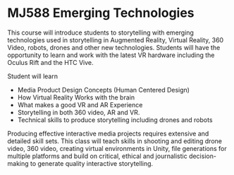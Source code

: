 
# MJ588 Emerging Technologies 

This course will introduce students to storytelling with emerging technologies used in storytelling in Augmented Reality, Virtual Reality, 360 Video, robots, drones and other new technologies. Students will have the opportunity to learn and work with the latest VR hardware including the Oculus Rift and the HTC Vive.

Student will learn
* Media Product Design Concepts (Human Centered Design)
* How Virtual Reality Works with the brain
* What makes a good VR and AR Experience
* Storytelling in both 360 video, AR and VR. 
* Technical skills to produce storytelling including drones and robots

Producing effective interactive media projects requires extensive and detailed skill sets. This class will teach skills in shooting and editing drone video, 360 video, creating virtual environments in Unity, file generations for multiple platforms and build on critical, ethical and journalistic decision-making to generate quality interactive storytelling.
